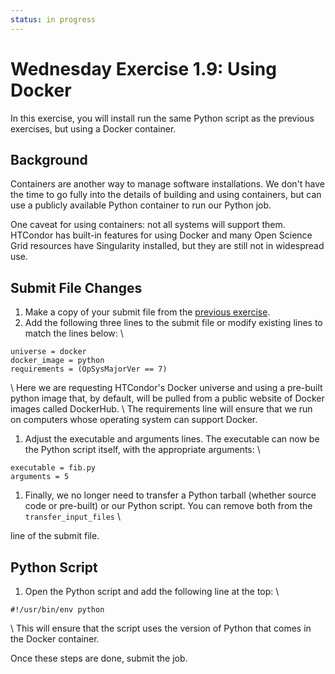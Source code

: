 ```yaml
---
status: in progress
---
```


<style type="text/css"> pre em { font-style: normal; background-color: yellow; } pre strong { font-style: normal; font-weight: bold; color: \#008; } </style>

Wednesday Exercise 1.9: Using Docker
====================================

In this exercise, you will install run the same Python script as the previous exercises, but using a Docker container.

Background
----------

Containers are another way to manage software installations. We don't have the time to go fully into the details of building and using containers, but can use a publicly available Python container to run our Python job.

One caveat for using containers: not all systems will support them. HTCondor has built-in features for using Docker and many Open Science Grid resources have Singularity installed, but they are still not in widespread use.

Submit File Changes
-------------------

1.  Make a copy of your submit file from the [previous exercise](part2-ex3-python-install.md).
2.  Add the following three lines to the submit file or modify existing lines to match the lines below: \\

``` file
universe = docker
docker_image = python
requirements = (OpSysMajorVer == 7)
```

\\ Here we are requesting HTCondor's Docker universe and using a pre-built python image that, by default, will be pulled from a public website of Docker images called DockerHub. \\ The requirements line will ensure that we run on computers whose operating system can support Docker.

1.  Adjust the executable and arguments lines. The executable can now be the Python script itself, with the appropriate arguments: \\

``` file
executable = fib.py
arguments = 5
```

1.  Finally, we no longer need to transfer a Python tarball (whether source code or pre-built) or our Python script. You can remove both from the `transfer_input_files` \\

line of the submit file.

Python Script
-------------

1.  Open the Python script and add the following line at the top: \\

``` file
#!/usr/bin/env python
```

\\ This will ensure that the script uses the version of Python that comes in the Docker container.

Once these steps are done, submit the job.

